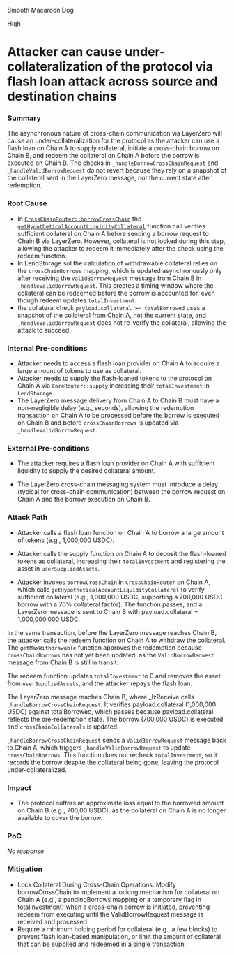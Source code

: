 Smooth Macaroon Dog

High

# Attacker can cause under-collateralization of the protocol via flash loan attack across source and destination chains

### Summary

The asynchronous nature of cross-chain communication via LayerZero will cause an under-collateralization for the protocol as the attacker can use a flash loan on Chain A to supply collateral, initiate a cross-chain borrow on Chain B, and redeem the collateral on Chain A before the borrow is executed on Chain B. The checks in `_handleBorrowCrossChainRequest` and `_handleValidBorrowRequest` do not revert because they rely on a snapshot of the collateral sent in the LayerZero message, not the current state after redemption.


### Root Cause

- In [`CrossChainRouter::borrowCrossChain`](https://github.com/sherlock-audit/2025-05-lend-audit-contest/blob/main/Lend-V2/src/LayerZero/CrossChainRouter.sol#L113-#L154) the [`getHypotheticalAccountLiquidityCollateral`](https://github.com/sherlock-audit/2025-05-lend-audit-contest/blob/main/Lend-V2/src/LayerZero/CrossChainRouter.sol#L138-#L139) function call verifies sufficient collateral on Chain A before sending a borrow request to Chain B via LayerZero. However, collateral is not locked during this step, allowing the attacker to redeem it immediately after the check using the redeem function.
- In LendStorage.sol the calculation of withdrawable collateral relies on the `crossChainBorrows` mapping, which is updated asynchronously only after receiving the `ValidBorrowRequest` message from Chain B in `_handleValidBorrowRequest`. This creates a timing window where the collateral can be redeemed before the borrow is accounted for, even though redeem updates `totalInvestment`.
- the collateral check `payload.collateral >= totalBorrowed` uses a snapshot of the collateral from Chain A, not the current state, and `_handleValidBorrowRequest` does not re-verify the collateral, allowing the attack to succeed.







### Internal Pre-conditions

- Attacker needs to access a flash loan provider on Chain A to acquire a large amount of tokens to use as collateral.
- Attacker needs to supply the flash-loaned tokens to the protocol on Chain A via `CoreRouter::supply` increasing their `totalInvestment` in `LendStorage`.
- The LayerZero message delivery from Chain A to Chain B must have a non-negligible delay (e.g., seconds), allowing the redemption transaction on Chain A to be processed before the borrow is executed on Chain B and before `crossChainBorrows` is updated via `_handleValidBorrowRequest`.


### External Pre-conditions

- The attacker requires a flash loan provider on Chain A with sufficient liquidity to supply the desired collateral amount.

- The LayerZero cross-chain messaging system must introduce a delay (typical for cross-chain communication) between the borrow request on Chain A and the borrow execution on Chain B.



### Attack Path

- Attacker calls a flash loan function on Chain A to borrow a large amount of tokens (e.g., 1,000,000 USDC).

- Attacker calls the supply function on Chain A to deposit the flash-loaned tokens as collateral, increasing their `totalInvestment` and registering the asset in `userSuppliedAssets`.

- Attacker invokes `borrowCrossChain` in `CrossChainRouter` on Chain A, which calls `getHypotheticalAccountLiquidityCollateral` to verify sufficient collateral (e.g., 1,000,000 USDC, supporting a 700,000 USDC borrow with a 70% collateral factor). The function passes, and a LayerZero message is sent to Chain B with payload.collateral = 1,000,000,000 USDC.

In the same transaction, before the LayerZero message reaches Chain B, the attacker calls the redeem function on Chain A to withdraw the collateral. The `getMaxWithdrawable` function approves the redemption because `crossChainBorrows` has not yet been updated, as the `ValidBorrowRequest` message from Chain B is still in transit.

The redeem function updates `totalInvestment` to 0 and removes the asset from `userSuppliedAssets`, and the attacker repays the flash loan.

The LayerZero message reaches Chain B, where _lzReceive calls `_handleBorrowCrossChainRequest`. It verifies payload.collateral (1,000,000 USDC) against totalBorrowed, which passes because payload.collateral reflects the pre-redemption state. The borrow (700,000 USDC) is executed, and `crossChainCollaterals` is updated.

`_handleBorrowCrossChainRequest` sends a `ValidBorrowRequest` message back to Chain A, which triggers `_handleValidBorrowRequest` to update `crossChainBorrows`. This function does not recheck `totalInvestment`, so it records the borrow despite the collateral being gone, leaving the protocol under-collateralized.



### Impact

- The protocol suffers an approximate loss equal to the borrowed amount on Chain B (e.g., 700,00 USDC), as the collateral on Chain A is no longer available to cover the borrow.



### PoC

_No response_

### Mitigation

- Lock Collateral During Cross-Chain Operations: Modify borrowCrossChain to implement a locking mechanism for collateral on Chain A (e.g., a pendingBorrows mapping or a temporary flag in totalInvestment) when a cross-chain borrow is initiated, preventing redeem from executing until the ValidBorrowRequest message is received and processed.
-  Require a minimum holding period for collateral (e.g., a few blocks) to prevent flash loan-based manipulation, or limit the amount of collateral that can be supplied and redeemed in a single transaction.




